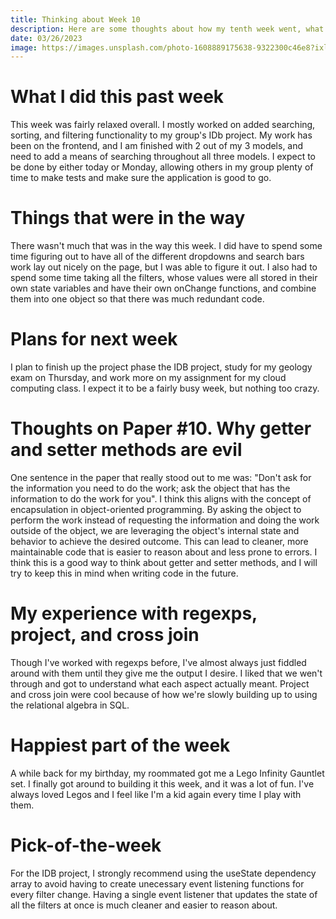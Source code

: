 ```yaml
---
title: Thinking about Week 10
description: Here are some thoughts about how my tenth week went, what I'm looking forward to in the future, and some of my favorite things from the week.
date: 03/26/2023
image: https://images.unsplash.com/photo-1608889175638-9322300c46e8?ixlib=rb-4.0.3&ixid=MnwxMjA3fDB8MHxwaG90by1wYWdlfHx8fGVufDB8fHx8&auto=format&fit=crop&w=1480&q=80
---
```


# What I did this past week

This week was fairly relaxed overall. I mostly worked on added searching, sorting, and filtering functionality to my group's IDb project. My work has been on the frontend, and I am finished with 2 out of my 3 models, and need to add a means of searching throughout all three models. I expect to be done by either today or Monday, allowing others in my group plenty of time to make tests and make sure the application is good to go.

# Things that were in the way

There wasn't much that was in the way this week. I did have to spend some time figuring out to have all of the different dropdowns and search bars work lay out nicely on the page, but I was able to figure it out. I also had to spend some time taking all the filters, whose values were all stored in their own state variables and have their own onChange functions, and combine them into one object so that there was much redundant code.

# Plans for next week

I plan to finish up the project phase the IDB project, study for my geology exam on Thursday, and work more on my assignment for my cloud computing class. I expect it to be a fairly busy week, but nothing too crazy.

# Thoughts on Paper #10. Why getter and setter methods are evil

One sentence in the paper that really stood out to me was: "Don't ask for the information you need to do the work; ask the object that has the information to do the work for you". I think this aligns with the concept of encapsulation in object-oriented programming. By asking the object to perform the work instead of requesting the information and doing the work outside of the object, we are leveraging the object's internal state and behavior to achieve the desired outcome. This can lead to cleaner, more maintainable code that is easier to reason about and less prone to errors. I think this is a good way to think about getter and setter methods, and I will try to keep this in mind when writing code in the future.

# My experience with regexps, project, and cross join

Though I've worked with regexps before, I've almost always just fiddled around with them until they give me the output I desire. I liked that we wen't through and got to understand what each aspect actually meant. Project and cross join were cool because of how we're slowly building up to using the relational algebra in SQL.

# Happiest part of the week

A while back for my birthday, my roommated got me a Lego Infinity Gauntlet set. I finally got around to building it this week, and it was a lot of fun. I've always loved Legos and I feel like I'm a kid again every time I play with them.

# Pick-of-the-week

For the IDB project, I strongly recommend using the useState dependency array to avoid having to create unecessary event listening functions for every filter change. Having a single event listener that updates the state of all the filters at once is much cleaner and easier to reason about. 
